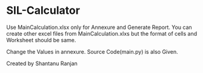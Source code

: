 # SIL-Calculator
Use MainCalculation.xlsx only for Annexure and Generate Report.
You can create other excel files from MainCalculation.xlxs 
but the format of cells and Worksheet should be same.

Change the Values in annexure.
Source Code(main.py) is also Given.



Created by Shantanu Ranjan
